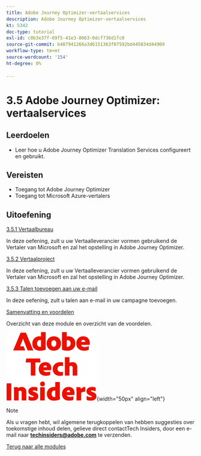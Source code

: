 ```yaml
---
title: Adobe Journey Optimizer-vertaalservices
description: Adobe Journey Optimizer-vertaalservices
kt: 5342
doc-type: tutorial
exl-id: c0b3e37f-69f5-41e3-8663-0dcf736d1fc0
source-git-commit: b407941266a3d6151363f07592bd445034d44909
workflow-type: tm+mt
source-wordcount: '154'
ht-degree: 0%

---
```


# 3.5 Adobe Journey Optimizer: vertaalservices

## Leerdoelen

- Leer hoe u Adobe Journey Optimizer Translation Services configureert en gebruikt.

## Vereisten

- Toegang tot Adobe Journey Optimizer
- Toegang tot Microsoft Azure-vertalers

## Uitoefening

[3.5.1 Vertaalbureau](./ex1.md)

In deze oefening, zult u uw Vertaalleverancier vormen gebruikend de Vertaler van Microsoft en zal het opstelling in Adobe Journey Optimizer.

[3.5.2 Vertaalproject](./ex2.md)

In deze oefening, zult u uw Vertaalleverancier vormen gebruikend de Vertaler van Microsoft en zal het opstelling in Adobe Journey Optimizer.

[3.5.3 Talen toevoegen aan uw e-mail](./ex3.md)

In deze oefening, zult u talen aan e-mail in uw campagne toevoegen.

[Samenvatting en voordelen](./summary.md)

Overzicht van deze module en overzicht van de voordelen.

![&#x200B; Indexen van de Tech &#x200B;](./../../../../assets/images/techinsiders.png){width="50px" align="left"}

>[!NOTE]
>
>Als u vragen hebt, wil algemene terugkoppelen van hebben suggesties over toekomstige inhoud delen, gelieve direct contactTech Insiders, door een e-mail naar **techinsiders@adobe.com** te verzenden.

[Terug naar alle modules](./../../../../overview.md)
